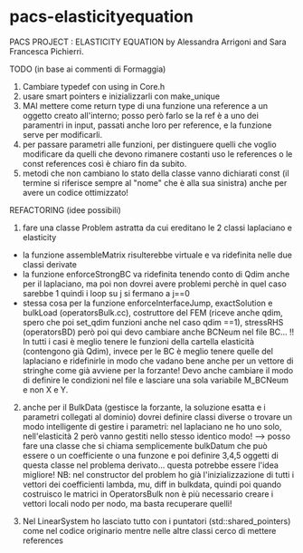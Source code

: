 # pacs-elasticityequation
PACS PROJECT : ELASTICITY EQUATION by Alessandra Arrigoni and Sara Francesca Pichierri.

TODO (in base ai commenti di Formaggia)
1) Cambiare typedef con using in Core.h
2) usare smart pointers e inizializzarli con make_unique
3) MAI mettere come return type di una funzione una reference a un oggetto creato all'interno; posso però farlo se la ref è a uno dei paramentri in input, passati anche loro per reference, e la funzione serve per modificarli.
4) per passare parametri alle funzioni, per distinguere quelli che voglio modificare da quelli che devono rimanere costanti uso le references o le const references così è chiaro fin da subito.
5) metodi che non cambiano lo stato della classe vanno dichiarati const (il termine si riferisce sempre al "nome" che è alla sua sinistra) anche per avere un codice ottimizzato!

REFACTORING (idee possibili)
1) fare una classe Problem astratta da cui ereditano le 2 classi laplaciano e elasticity 
- la funzione assembleMatrix risulterebbe virtuale e va ridefinita nelle due classi derivate
- la funzione enforceStrongBC va ridefinita tenendo conto di Qdim anche per il laplaciano, ma poi non dovrei avere problemi perchè in quel caso sarebbe 1 quindi i loop su j si fermano a j==0
- stessa cosa per la funzione enforceInterfaceJump, exactSolution e bulkLoad (operatorsBulk.cc), costruttore del FEM (riceve anche qdim, spero che poi set_qdim funzioni anche nel caso qdim ==1), stressRHS (operatorsBD) però poi qui devo cambiare anche BCNeum nel file BC... 
!! In tutti i casi è meglio tenere le funzioni della cartella elasticità (contengono già Qdim), invece per le BC è meglio tenere quelle del laplaciano e ridefinirle in modo che vadano bene anche per un vettore di stringhe come già avviene per la forzante! Devo anche cambiare il modo di definire le condizioni nel file e lasciare una sola variabile M_BCNeum e non X e Y.
2) anche per il BulkData (gestisce la forzante, la soluzione esatta e i parametri collegati al dominio) dovrei definire classi diverse o trovare un modo intelligente di gestire i parametri: nel laplaciano ne ho uno solo, nell'elasticità 2 però vanno gestiti nello stesso identico modo! --> posso fare una classe che si chiama semplicemente bulkDatum che può essere o un coefficiente o una funzone e poi definire 3,4,5 oggetti di questa classe nel problema derivato... questa potrebbe essere l'idea migliore!
NB: nel constructor del problem ho già l'inizializzazione di tutti i vettori dei coefficienti lambda, mu, diff in bulkdata, quindi poi quando costruisco le matrici in OperatorsBulk non è più necessario creare i vettori locali nodo per nodo, ma basta recuperare quelli!

3) Nel LinearSystem ho lasciato tutto con i puntatori (std::shared_pointers) come nel codice originario mentre nelle altre classi cerco di mettere references
